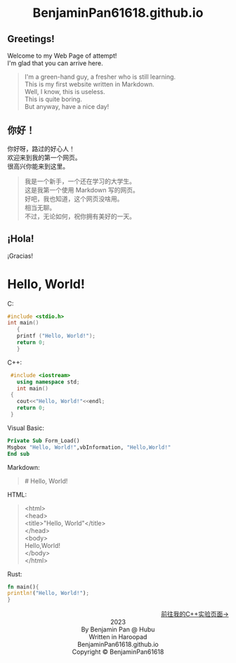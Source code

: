 # <center>BenjaminPan61618.github.io</center>
## Greetings!
Welcome to my Web Page of attempt!\
I'm glad that you can arrive here.

> I'm a green-hand guy, a fresher who is still learning.\
> This is my first website written in Markdown.\
> Well, I know, this is useless.\
> This is quite boring.\
> But anyway, have a nice day!


## 你好！
你好呀，路过的好心人！\
欢迎来到我的第一个网页。\
很高兴你能来到这里。

> 我是一个新手，一个还在学习的大学生。\
> 这是我第一个使用 Markdown 写的网页。\
> 好吧，我也知道，这个网页没啥用。\
> 相当无聊。\
> 不过，无论如何，祝你拥有美好的一天。

## ¡Hola!
¡Gracias!

# Hello, World!
C:
```cpp
#include <stdio.h>
int main()
   {
   printf ("Hello, World!");
   return 0;
   }
```
C++:
```cpp
 #include <iostream>
   using namespace std;
   int main()
 {
   cout<<"Hello, World!"<<endl;
   return 0;
 }
```

Visual Basic:
```vb
Private Sub Form_Load()
Msgbox "Hello, World!",vbInformation, "Hello,World!"
End sub
```

Markdown:
> &#35; Hello, World!

HTML:
> &#60;html&#62;\
> &#60;head&#62;\
> &#60;title>"Hello, World"&#60;/title&#62;\
> &#60;/head&#62;\
> &#60;body&#62;\
> Hello,World!\
> &#60;/body&#62;\
> &#60;/html&#62;

Rust:
```rust
fn main(){
println!("Hello, World!");
}
```
<div align="right"><a href="https://BenjaminPan61618.github.io/Experiments/">前往我的C++实验页面-></a></div>

<center>2023</center>
<center>By Benjamin Pan @ Hubu</center>

<center>Written in Haroopad</center>
<center>BenjaminPan61618.github.io</center>

<center>Copyright © BenjaminPan61618</center>

